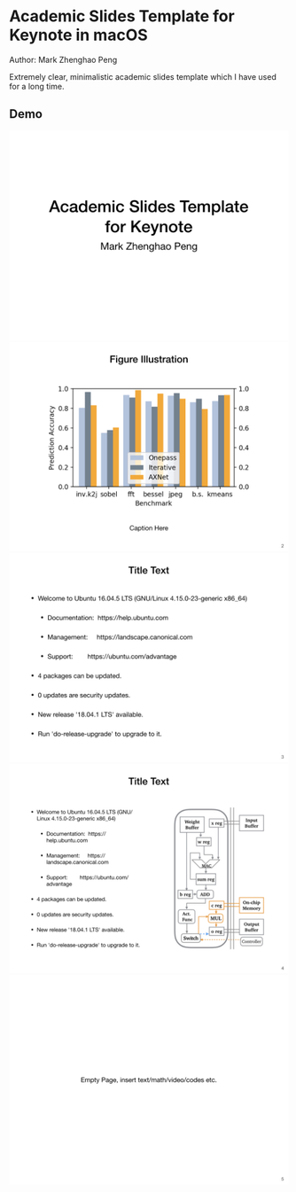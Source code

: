# Academic Slides Template for Keynote in macOS

Author: Mark Zhenghao Peng

Extremely clear, minimalistic academic slides template which I have used for a long time.


## Demo

![Demo](fig/academic-slides-template.001.jpeg)
![Demo](fig/academic-slides-template.002.jpeg)
![Demo](fig/academic-slides-template.003.jpeg)
![Demo](fig/academic-slides-template.004.jpeg)
![Demo](fig/academic-slides-template.005.jpeg)
